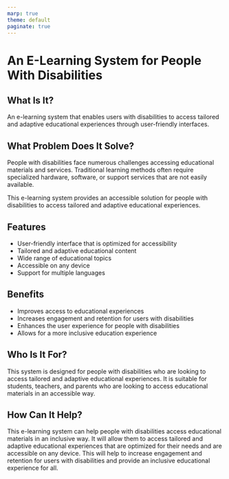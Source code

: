 ```yaml
---
marp: true
theme: default
paginate: true
---
```

# An E-Learning System for People With Disabilities 

## What Is It? 

An e-learning system that enables users with disabilities to access tailored and adaptive educational experiences through user-friendly interfaces. 

## What Problem Does It Solve? 

People with disabilities face numerous challenges accessing educational materials and services. Traditional learning methods often require specialized hardware, software, or support services that are not easily available. 

This e-learning system provides an accessible solution for people with disabilities to access tailored and adaptive educational experiences. 

## Features 

- User-friendly interface that is optimized for accessibility
- Tailored and adaptive educational content
- Wide range of educational topics
- Accessible on any device
- Support for multiple languages 

## Benefits 

- Improves access to educational experiences
- Increases engagement and retention for users with disabilities
- Enhances the user experience for people with disabilities
- Allows for a more inclusive education experience 

## Who Is It For? 

This system is designed for people with disabilities who are looking to access tailored and adaptive educational experiences. It is suitable for students, teachers, and parents who are looking to access educational materials in an accessible way. 

## How Can It Help? 

This e-learning system can help people with disabilities access educational materials in an inclusive way. It will allow them to access tailored and adaptive educational experiences that are optimized for their needs and are accessible on any device. This will help to increase engagement and retention for users with disabilities and provide an inclusive educational experience for all.
  